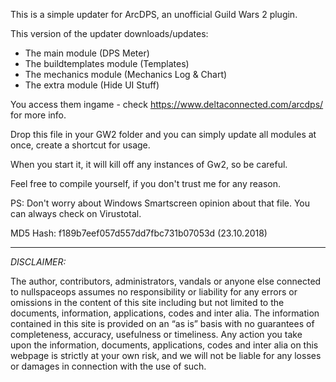 This is a simple updater for ArcDPS, an unofficial Guild Wars 2 plugin.

This version of the updater downloads/updates:
- The main module (DPS Meter)
- The buildtemplates module (Templates)
- The mechanics module (Mechanics Log & Chart)
- The extra module (Hide UI Stuff)

You access them ingame - check https://www.deltaconnected.com/arcdps/ for more info.

Drop this file in your GW2 folder and you can simply update all modules at once, create a shortcut for usage.

When you start it, it will kill off any instances of Gw2, so be careful.

Feel free to compile yourself, if you don't trust me for any reason.

PS: Don't worry about Windows Smartscreen opinion about that file. You can always check on Virustotal.

MD5 Hash: f189b7eef057d557dd7fbc731b07053d (23.10.2018)

------------------------------------------------------------------------
*DISCLAIMER:*

The author, contributors, administrators, vandals or anyone else connected to nullspaceops assumes no responsibility or liability for any errors or omissions in the content of this site including but not limited to the documents, information, applications, codes and inter alia. The information contained in this site is provided on an “as is” basis with no guarantees of completeness, accuracy, usefulness or timeliness. Any action you take upon the information, documents, applications, codes and inter alia on this webpage is strictly at your own risk, and we will not be liable for any losses or damages in connection with the use of such.
